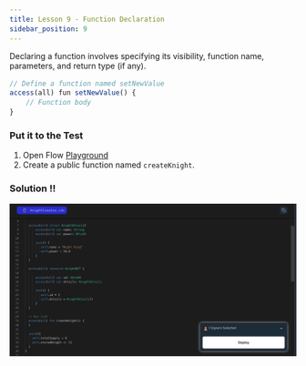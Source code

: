 ```yaml
---
title: Lesson 9 - Function Declaration
sidebar_position: 9
---
```


Declaring a function involves specifying its visibility, function name, parameters, and return type (if any).

```jsx
// Define a function named setNewValue
access(all) fun setNewValue() {
    // Function body
}
```

### Put it to the Test

1. Open Flow [Playground](https://play.flow.com/)
2. Create a public function named `createKnight`.

### Solution !!

![Alt text](image-7.png)
